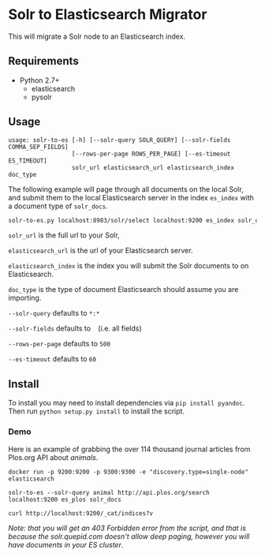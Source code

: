 # Solr to Elasticsearch Migrator

This will migrate a Solr node to an Elasticsearch index.

## Requirements

  * Python 2.7+
    * elasticsearch
    * pysolr

## Usage

```
usage: solr-to-es [-h] [--solr-query SOLR_QUERY] [--solr-fields COMMA_SEP_FIELDS]
                  [--rows-per-page ROWS_PER_PAGE] [--es-timeout ES_TIMEOUT]
                  solr_url elasticsearch_url elasticsearch_index doc_type
```

The following example will page through all documents on the local Solr, and submit them to the local Elasticsearch server in the index `es_index` with a document type of `solr_docs`.

```bash
solr-to-es.py localhost:8983/solr/select localhost:9200 es_index solr_docs
```

`solr_url` is the full url to your Solr,

`elasticsearch_url` is the url of your Elasticsearch server.

`elasticsearch_index` is the index you will submit the Solr documents to on Elasticsearch.

`doc_type` is the type of document Elasticsearch should assume you are importing.

`--solr-query` defaults to `*:*`

`--solr-fields` defaults to ` ` (i.e. all fields)

`--rows-per-page` defaults to `500`

`--es-timeout` defaults to `60`


## Install

To install you may need to install dependencies via `pip install pyandoc`.  Then run `python setup.py install` to install the script.

### Demo

Here is an example of grabbing the over 114 thousand journal articles from Plos.org API about *animals*.

```
docker run -p 9200:9200 -p 9300:9300 -e "discovery.type=single-node" elasticsearch

solr-to-es --solr-query animal http://api.plos.org/search localhost:9200 es_plos solr_docs

curl http://localhost:9200/_cat/indices?v

```
_Note: that you will get an 403 Forbidden error from the script, and that is because the solr.quepid.com doesn't allow deep paging, however you will have documents in your ES cluster_.
